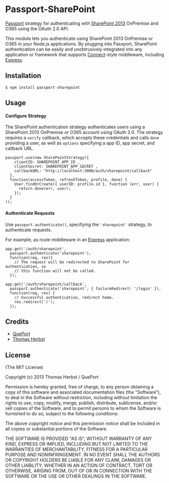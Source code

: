 # Passport-SharePoint

[Passport](http://passportjs.org/) strategy for authenticating with [SharePoint 2013](http://sharepoint.microsoft.com/.com/) OnPremise and O365 using the OAuth 2.0 API.

This module lets you authenticate using SharePoint 2013 OnPremise or O365 in your Node.js applications.
By plugging into Passport, SharePoint authentication can be easily and unobtrusively integrated into any application or framework that supports [Connect](http://www.senchalabs.org/connect/)-style middleware, including [Express](http://expressjs.com/).

## Installation

    $ npm install passport-sharepoint

## Usage

#### Configure Strategy

The SharePoint authentication strategy authenticates users using a SharePoint 2013 OnPremise or O365
account using OAuth 2.0.  The strategy requires a `verify` callback, which
accepts these credentials and calls `done` providing a user, as well as
`options` specifying a app ID, app secret, and callback URL.

    passport.use(new SharePointStrategy({
        clientID: SHAREPOINT_APP_ID ,
    	clientSecret: SHAREPOINT_APP_SECRET ,
        callbackURL: "http://localhost:3000/auth/sharepoint/callback"
      },
      function(accessToken, refreshToken, profile, done) {
        User.findOrCreate({ userID: profile.id }, function (err, user) {
          return done(err, user);
        });
      }
    ));
    
#### Authenticate Requests

Use `passport.authenticate()`, specifying the `'sharepoint'` strategy, to
authenticate requests.

For example, as route middleware in an [Express](http://expressjs.com/)
application:

    app.get('/auth/sharepoint',
      passport.authenticate('sharepoint'),
      function(req, res){
        // The request will be redirected to SharePoint for authentication, so
        // this function will not be called.
      });

    app.get('/auth/sharepoint/callback', 
      passport.authenticate('sharepoint', { failureRedirect: '/login' }),
      function(req, res) {
        // Successful authentication, redirect home.
        res.redirect('/');
      });

## Credits

  - [QuePort](https://github.com/QuePort)
  - [Thomas Herbst](https://github.com/macrauder)

## License

(The MIT License)

Copyright (c) 2013 Thomas Herbst / QuePort

Permission is hereby granted, free of charge, to any person obtaining a copy of
this software and associated documentation files (the "Software"), to deal in
the Software without restriction, including without limitation the rights to
use, copy, modify, merge, publish, distribute, sublicense, and/or sell copies of
the Software, and to permit persons to whom the Software is furnished to do so,
subject to the following conditions:

The above copyright notice and this permission notice shall be included in all
copies or substantial portions of the Software.

THE SOFTWARE IS PROVIDED "AS IS", WITHOUT WARRANTY OF ANY KIND, EXPRESS OR
IMPLIED, INCLUDING BUT NOT LIMITED TO THE WARRANTIES OF MERCHANTABILITY, FITNESS
FOR A PARTICULAR PURPOSE AND NONINFRINGEMENT. IN NO EVENT SHALL THE AUTHORS OR
COPYRIGHT HOLDERS BE LIABLE FOR ANY CLAIM, DAMAGES OR OTHER LIABILITY, WHETHER
IN AN ACTION OF CONTRACT, TORT OR OTHERWISE, ARISING FROM, OUT OF OR IN
CONNECTION WITH THE SOFTWARE OR THE USE OR OTHER DEALINGS IN THE SOFTWARE.